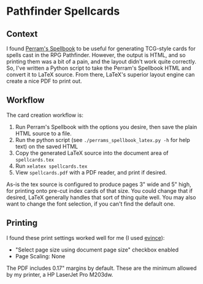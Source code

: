 # Pathfinder Spellcards

## Context

I found [Perram's Spellbook](http://www.thegm.org/perramsSpellbook.php) to be useful for generating TCG-style cards for spells cast in the RPG Pathfinder. However, the output is HTML, and so printing them was a bit of a pain, and the layout didn't work quite correctly. So, I've written a Python script to take the Perram's Spellbook HTML and convert it to LaTeX source. From there, LaTeX's superior layout engine can create a nice PDF to print out.

## Workflow

The card creation workflow is:

1. Run Perram's Spellbook with the options you desire, then save the plain HTML source to a file.
2. Run the python script (see `./perrams_spellbook_latex.py -h` for help text) on the saved HTML
3. Copy the generated LaTeX source into the document area of `spellcards.tex`
4. Run `xelatex spellcards.tex`
5. View `spellcards.pdf` with a PDF reader, and print if desired.

As-is the tex source is configured to produce pages 3" wide and 5" high, for printing onto pre-cut index cards of that size. You could change that if desired, LaTeX generally handles that sort of thing quite well. You may also want to change the font selection, if you can't find the default one.

## Printing

I found these print settings worked well for me (I used [evince](https://en.wikipedia.org/wiki/Evince)):

- "Select page size using document page size" checkbox enabled
- Page Scaling: None

The PDF includes 0.17" margins by default. These are the minimum allowed by my printer, a HP LaserJet Pro M203dw.
